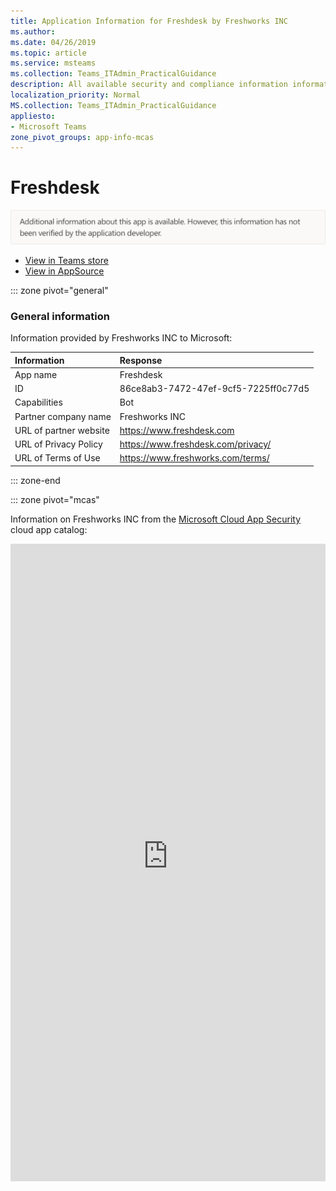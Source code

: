 ```yaml
---
title: Application Information for Freshdesk by Freshworks INC
ms.author: 
ms.date: 04/26/2019
ms.topic: article
ms.service: msteams
ms.collection: Teams_ITAdmin_PracticalGuidance
description: All available security and compliance information information for Freshdesk, its data handling policies, its Microsoft Cloud App Security app catalog information, and security/compliance information in the CSA STAR registry.
localization_priority: Normal
MS.collection: Teams_ITAdmin_PracticalGuidance
appliesto:
- Microsoft Teams
zone_pivot_groups: app-info-mcas
---
```

# Freshdesk


<img alt="Non-attested image" src="./images/unattested.png" width="650"/>

* <a href="https://teams.microsoft.com/l/app/86ce8ab3-7472-47ef-9cf5-7225ff0c77d5" target="_blank">View in Teams store</a>
* <a href="https://appsource.microsoft.com/en-us/product/office/WA104381505" target="_blank">View in AppSource</a>

::: zone pivot="general"

### General information

Information provided by Freshworks INC to Microsoft:

| **Information** | **Response** |
|:----------------|:-------------|
| App name | Freshdesk |
| ID | 86ce8ab3-7472-47ef-9cf5-7225ff0c77d5 |
| Capabilities | Bot |
| Partner company name | Freshworks INC |
| URL of partner website | <https://www.freshdesk.com> |
| URL of Privacy Policy | <https://www.freshdesk.com/privacy/> |
| URL of Terms of Use | <https://www.freshworks.com/terms/> |

::: zone-end


::: zone pivot="mcas"

Information on Freshworks INC from the [Microsoft Cloud App Security](https://www.microsoft.com/en-us/enterprise-mobility-security/cloud-app-security) cloud app catalog:

<iframe height='1020' title='Microsoft Cloud App Security Information' src='https://3ca685143b5b46b4b0e5266dadf2e97c.codepen.website/#/dashboard/18791' frameborder='no'  style='width: 100%;'>

<a href="https://3ca685143b5b46b4b0e5266dadf2e97c.codepen.website/#/dashboard/18791" target="_blank">View in a new tab</a>

::: zone-end

